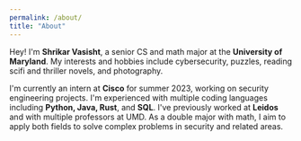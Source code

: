 ```yaml
---
permalink: /about/
title: "About"
---
```


Hey! I'm **Shrikar Vasisht**, a senior CS and math major at the **University of Maryland**. My interests and hobbies include cybersecurity, puzzles, reading scifi and thriller novels, and photography.

I'm currently an intern at **Cisco** for summer 2023, working on security engineering projects. I'm experienced with multiple coding languages including **Python, Java, Rust**, and **SQL**. I've previously worked at **Leidos** and with multiple professors at UMD. As a double major with math, I aim to apply both fields to solve complex problems in security and related areas.
